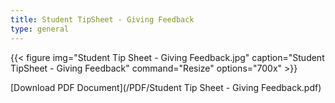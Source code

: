 ```yaml
---
title: Student TipSheet - Giving Feedback
type: general
---
```



{{< figure
img="Student Tip Sheet - Giving Feedback.jpg"
caption="Student TipSheet - Giving Feedback"
command="Resize"
options="700x" >}}

[Download PDF Document](/PDF/Student Tip Sheet - Giving Feedback.pdf)
